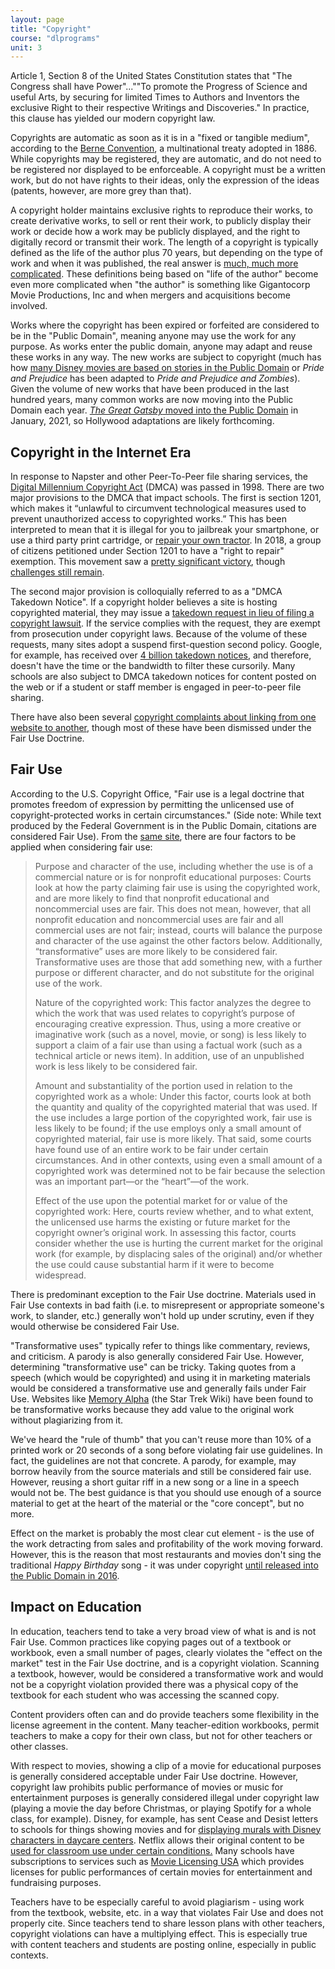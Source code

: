```yaml
---
layout: page
title: "Copyright"
course: "dlprograms"
unit: 3
---
```

Article 1, Section 8 of the United States Constitution states that "The Congress shall have Power"...""To promote the Progress of Science and useful Arts, by securing for limited Times to Authors and Inventors the exclusive Right to their respective Writings and Discoveries." In practice, this clause has yielded our modern copyright law. 

Copyrights are automatic as soon as it is in a "fixed or tangible medium", according to the [Berne Convention][1], a multinational treaty adopted in 1886. While copyrights may be registered, they are automatic, and do not need to be registered nor displayed to be enforceable.  A copyright must be a written work, but do not have rights to their ideas, only the expression of the ideas (patents, however, are more grey than that). 

A copyright holder maintains exclusive rights to reproduce their works, to create derivative works, to sell or rent their work, to publicly display their work or decide how a work may be publicly displayed, and the right to digitally record or transmit their work. The length of a copyright is typically defined as the life of the author plus 70 years, but depending on the type of work and when it was published, the real answer is [much, much more complicated][2]. These definitions being based on "life of the author" become even more complicated when "the author" is something like Gigantocorp Movie Productions, Inc and when mergers and acquisitions become involved.

Works where the copyright has been expired or forfeited are considered to be in the "Public Domain", meaning anyone may use the work for any purpose. As works enter the public domain, anyone may adapt and reuse these works in any way. The new works are subject to copyright (much has how [many Disney movies are based on stories in the Public Domain][3] or _Pride and Prejudice_ has been adapted to _Pride and Prejudice and Zombies_). Given the volume of new works that have been produced in the last hundred years, many common works are now moving into the Public Domain each year. [_The Great Gatsby_ moved into the Public Domain][4] in January, 2021, so Hollywood adaptations are likely forthcoming.

## Copyright in the Internet Era
In response to Napster and other Peer-To-Peer file sharing services, the [Digital Millennium Copyright Act][5] (DMCA) was passed in 1998. There are two major provisions to the DMCA that impact schools. The first is section 1201, which makes it “unlawful to circumvent technological measures used to prevent unauthorized access to copyrighted works.” This has been interpreted to mean that it is illegal for you to jailbreak your smartphone, or use a third party print cartridge, or [repair your own tractor][6]. In 2018, a group of citizens petitioned under Section 1201 to have a "right to repair" exemption. This movement saw a [pretty significant victory][7], though [challenges still remain][8]. 

The second major provision is colloquially referred to as a "DMCA Takedown Notice". If a copyright holder believes a site is hosting copyrighted material, they may issue a [takedown request in lieu of filing a copyright lawsuit][9]. If the service complies with the request, they are exempt from prosecution under copyright laws. Because of the volume of these requests, many sites adopt a suspend first-question second policy. Google, for example, has received over [4 billion takedown notices][10], and therefore, doesn't have the time or the bandwidth to filter these cursorily. Many schools are also subject to DMCA takedown notices for content posted on the web or if a student or staff member is engaged in peer-to-peer file sharing. 

There have also been several [copyright complaints about linking from one website to another][11], though most of these have been dismissed under the Fair Use Doctrine.

## Fair Use
According to the U.S. Copyright Office, "Fair use is a legal doctrine that promotes freedom of expression by permitting the unlicensed use of copyright-protected works in certain circumstances." (Side note: While text produced by the Federal Government is in the Public Domain, citations are considered Fair Use). From the [same site][12], there are four factors to be applied when considering fair use:
> Purpose and character of the use, including whether the use is of a commercial nature or is for nonprofit educational purposes:  Courts look at how the party claiming fair use is using the copyrighted work, and are more likely to find that nonprofit educational and noncommercial uses are fair.  This does not mean, however, that all nonprofit education and noncommercial uses are fair and all commercial uses are not fair; instead, courts will balance the purpose and character of the use against the other factors below.  Additionally, “transformative” uses are more likely to be considered fair.  Transformative uses are those that add something new, with a further purpose or different character, and do not substitute for the original use of the work.  
>   
> Nature of the copyrighted work:  This factor analyzes the degree to which the work that was used relates to copyright’s purpose of encouraging creative expression. Thus, using a more creative or imaginative work (such as a novel, movie, or song) is less likely to support a claim of a fair use than using a factual work (such as a technical article or news item). In addition, use of an unpublished work is less likely to be considered fair.  
>   
> Amount and substantiality of the portion used in relation to the copyrighted work as a whole:  Under this factor, courts look at both the quantity and quality of the copyrighted material that was used. If the use includes a large portion of the copyrighted work, fair use is less likely to be found; if the use employs only a small amount of copyrighted material, fair use is more likely. That said, some courts have found use of an entire work to be fair under certain circumstances. And in other contexts, using even a small amount of a copyrighted work was determined not to be fair because the selection was an important part—or the “heart”—of the work.  
>   
> Effect of the use upon the potential market for or value of the copyrighted work:  Here, courts review whether, and to what extent, the unlicensed use harms the existing or future market for the copyright owner’s original work. In assessing this factor, courts consider whether the use is hurting the current market for the original work (for example, by displacing sales of the original) and/or whether the use could cause substantial harm if it were to become widespread.

There is predominant exception to the Fair Use doctrine. Materials used in Fair Use contexts in bad faith (i.e. to misrepresent or appropriate someone's work, to slander, etc.) generally won't hold up under scrutiny, even if they would otherwise be considered Fair Use. 

"Transformative uses" typically refer to things like commentary, reviews, and criticism. A parody is also generally considered Fair Use. However, determining "transformative use" can be tricky. Taking quotes from a speech (which would be copyrighted) and using it in marketing materials would be considered a transformative use and generally fails under Fair Use. Websites like [Memory Alpha][13] (the Star Trek Wiki) have been found to be transformative works because they add value to the original work without plagiarizing from it. 

We've heard the "rule of thumb" that you can't reuse more than 10% of a printed work or 20 seconds of a song before violating fair use guidelines. In fact, the guidelines are not that concrete. A parody, for example, may borrow heavily from the source materials and still be considered fair use. However, reusing a short guitar riff in a new song or a line in a speech would not be. The best guidance is that you should use enough of a source material to get at the heart of the material or the "core concept", but no more. 

Effect on the market is probably the most clear cut element - is the use of the work detracting from sales and profitability of the work moving forward. However, this is the reason that most restaurants and movies don't sing the traditional _Happy Birthday_ song - it was under copyright [until released into the Public Domain in 2016][14]. 

## Impact on Education
In education, teachers tend to take a very broad view of what is and is not Fair Use. Common practices like copying pages out of a textbook or workbook, even a small number of pages, clearly violates the "effect on the market" test in the Fair Use doctrine, and is a copyright violation. Scanning a textbook, however, would be considered a transformative work and would not be a copyright violation provided there was a physical copy of the textbook for each student who was accessing the scanned copy.

Content providers often can and do provide teachers some flexibility in the license agreement in the content. Many teacher-edition workbooks, permit teachers to make a copy for their own class, but not for other teachers or other classes. 

With respect to movies, showing a clip of a movie for educational purposes is generally considered acceptable under Fair Use doctrine. However, copyright law prohibits public performance of movies or music for entertainment purposes is generally considered illegal under copyright law (playing a movie the day before Christmas, or playing Spotify for a whole class, for example). Disney, for example, has sent Cease and Desist letters to schools for things showing movies and for [displaying murals with Disney characters in daycare centers][15]. Netflix allows their original content to be [used for classroom use under certain conditions.][16] Many schools have subscriptions to services such as [Movie Licensing USA][17] which provides licenses for public performances of certain movies for entertainment and fundraising purposes. 

Teachers have to be especially careful to avoid plagiarism - using work from the textbook, website, etc. in a way that violates Fair Use and does not properly cite. Since teachers tend to share lesson plans with other teachers, copyright violations can have a multiplying effect. This is especially true with content teachers and students are posting online, especially in public contexts.

[1]:	https://www.wipo.int/treaties/en/ip/berne/
[2]:	https://copyright.cornell.edu/publicdomain
[3]:	https://www.forbes.com/sites/derekkhanna/2014/02/03/50-disney-movies-based-on-the-public-domain/#1cc56ae8329c
[4]:	https://apnews.com/27697da003ea226a4f66c3923fd84b9c
[5]:	https://www.copyright.gov/reports/studies/dmca/dmca_executive.html
[6]:	https://www.wired.com/2015/04/dmca-ownership-john-deere/
[7]:	https://www.ifixit.com/News/11951/1201-copyright-final-rule
[8]:	https://www.wired.com/story/john-deere-farmers-right-to-repair/
[9]:	https://copyrightalliance.org/ca_faq_post/dmca-notice-and-takedown-process/
[10]:	https://transparencyreport.google.com/copyright/overview
[11]:	http://www.dmlp.org/legal-guide/linking-copyrighted-materials
[12]:	https://www.copyright.gov/fair-use/more-info.html
[13]:	https://memory-alpha.fandom.com/wiki/Portal:Main
[14]:	https://www.hollywoodreporter.com/thr-esq/warner-music-pays-14-million-863120
[15]:	https://apnews.com/4d98c8dee1c72fa5ac42ce01dff143fd
[16]:	https://help.netflix.com/en/node/57695
[17]:	https://www.swank.com/movie-licensing-usa